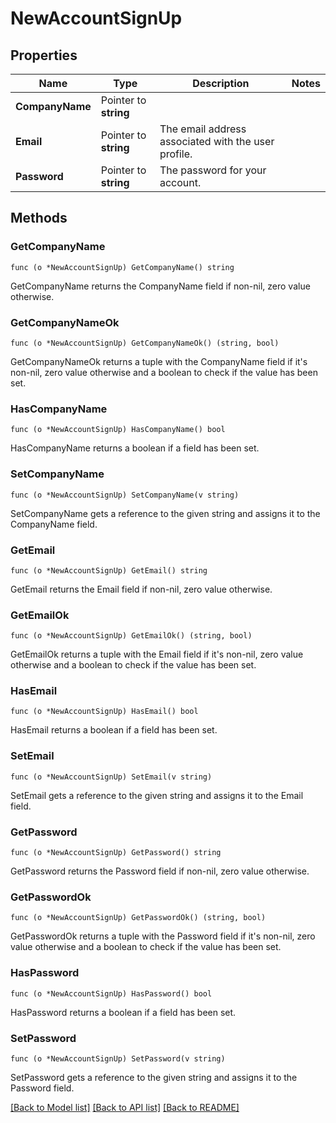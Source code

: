 # NewAccountSignUp

## Properties

Name | Type | Description | Notes
------------ | ------------- | ------------- | -------------
**CompanyName** | Pointer to **string** |  | 
**Email** | Pointer to **string** | The email address associated with the user profile. | 
**Password** | Pointer to **string** | The password for your account. | 

## Methods

### GetCompanyName

`func (o *NewAccountSignUp) GetCompanyName() string`

GetCompanyName returns the CompanyName field if non-nil, zero value otherwise.

### GetCompanyNameOk

`func (o *NewAccountSignUp) GetCompanyNameOk() (string, bool)`

GetCompanyNameOk returns a tuple with the CompanyName field if it's non-nil, zero value otherwise
and a boolean to check if the value has been set.

### HasCompanyName

`func (o *NewAccountSignUp) HasCompanyName() bool`

HasCompanyName returns a boolean if a field has been set.

### SetCompanyName

`func (o *NewAccountSignUp) SetCompanyName(v string)`

SetCompanyName gets a reference to the given string and assigns it to the CompanyName field.

### GetEmail

`func (o *NewAccountSignUp) GetEmail() string`

GetEmail returns the Email field if non-nil, zero value otherwise.

### GetEmailOk

`func (o *NewAccountSignUp) GetEmailOk() (string, bool)`

GetEmailOk returns a tuple with the Email field if it's non-nil, zero value otherwise
and a boolean to check if the value has been set.

### HasEmail

`func (o *NewAccountSignUp) HasEmail() bool`

HasEmail returns a boolean if a field has been set.

### SetEmail

`func (o *NewAccountSignUp) SetEmail(v string)`

SetEmail gets a reference to the given string and assigns it to the Email field.

### GetPassword

`func (o *NewAccountSignUp) GetPassword() string`

GetPassword returns the Password field if non-nil, zero value otherwise.

### GetPasswordOk

`func (o *NewAccountSignUp) GetPasswordOk() (string, bool)`

GetPasswordOk returns a tuple with the Password field if it's non-nil, zero value otherwise
and a boolean to check if the value has been set.

### HasPassword

`func (o *NewAccountSignUp) HasPassword() bool`

HasPassword returns a boolean if a field has been set.

### SetPassword

`func (o *NewAccountSignUp) SetPassword(v string)`

SetPassword gets a reference to the given string and assigns it to the Password field.


[[Back to Model list]](../README.md#documentation-for-models) [[Back to API list]](../README.md#documentation-for-api-endpoints) [[Back to README]](../README.md)


